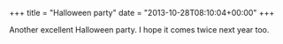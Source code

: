 +++
title = "Halloween party"
date = "2013-10-28T08:10:04+00:00"
+++

Another excellent Halloween party. I hope it comes twice next year too.
			